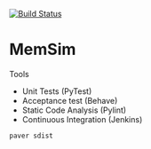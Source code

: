 [![Build Status](https://travis-ci.org/grierson/memsim.svg)](https://travis-ci.org/grierson/memsim)

# MemSim

Tools
* Unit Tests (PyTest)
* Acceptance test (Behave)
* Static Code Analysis (Pylint)
* Continuous Integration (Jenkins)

```paver sdist```

